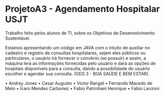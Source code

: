 # ProjetoA3 - Agendamento Hospitalar USJT
Trabalho feito pelos alunos de TI, sobre os Objetivos de Desenvolvimento Sustentável.

Estamos apresentando um código em JAVA com o intuito de auxiliar no cadastro e registro de consultas hospitalares, sejam eles públicos ou particulares, o usuário irá fornecer o convênio (se possuir) e assim, a máquina lerá as informações fornecidas pelo usuário e dará as opções de hospitais disponíveis para a consulta, dando a possibilidade do usuário escolher e agendar sua consulta.
(ODS 3 - BOA SAÚDE E BEM ESTAR).

•	Andrey Jones
•	Cesar Augusto
•	Victor Rangel 
•	Fernando Macedo de Melo
•	Ícaro Mendes Carbonez
•	Fabio Patrinhani Henrique
•	Fabio Lanzoni
